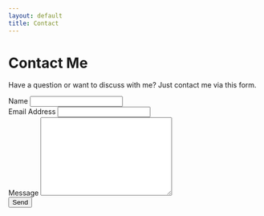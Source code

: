 ```yaml
---
layout: default
title: Contact
---
```


<div id="contact">
  <h1 class="pageTitle">Contact Me</h1>
  <div class="contactContent">
    <p>Have a question or want to discuss with me? Just contact me via this form.</p>
  </div>

  <form action="http://formspree.io/gilbertgoes11@gmail.com" method="POST">
    <label for="name">Name</label>
    <input type="text" id="name" name="name" class="full-width" required><br>
    <label for="email">Email Address</label>
    <input type="email" id="email" name="_replyto" class="full-width" required><br>
    <label for="message">Message</label>
    <textarea
      name="message"
      id="message"
      cols="30"
      rows="10"
      class="full-width"
      required></textarea><br>
    <input type="submit" value="Send" class="button">
  </form>
</div>
